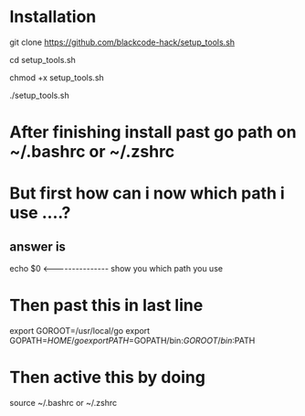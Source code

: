 # Installation
git clone https://github.com/blackcode-hack/setup_tools.sh

cd setup_tools.sh 

chmod +x setup_tools.sh

./setup_tools.sh

# After finishing install past go path on ~/.bashrc or ~/.zshrc
# But first how can i now which path i use ....?
## answer is
echo $0    <--------------- show you which path you use 
# Then past this in last line 
export GOROOT=/usr/local/go
export GOPATH=$HOME/go
export PATH=$GOPATH/bin:$GOROOT/bin:$PATH

# Then active this by doing 
source ~/.bashrc  or  ~/.zshrc

